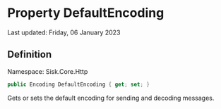 # Property DefaultEncoding
Last updated: Friday, 06 January 2023

## Definition
Namespace: Sisk.Core.Http

```csharp
public Encoding DefaultEncoding { get; set; }
```

Gets or sets the default encoding for sending and decoding messages.

